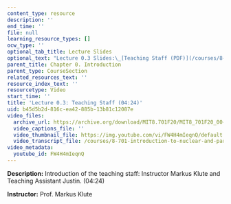 ```yaml
---
content_type: resource
description: ''
end_time: ''
file: null
learning_resource_types: []
ocw_type: ''
optional_tab_title: Lecture Slides
optional_text: "Lecture 0.3 Slides:\_[Teaching Staff (PDF)](/courses/8-701-introduction-to-nuclear-and-particle-physics-fall-2020/resources/mit8_701f20_lec0-3)"
parent_title: Chapter 0. Introduction
parent_type: CourseSection
related_resources_text: ''
resource_index_text: ''
resourcetype: Video
start_time: ''
title: 'Lecture 0.3: Teaching Staff (04:24)'
uid: b45d5b2d-816c-ea42-885b-13b81c12087e
video_files:
  archive_url: https://archive.org/download/MIT8.701F20/MIT8_701F20_00-03_TeachingStaff_300k.mp4
  video_captions_file: ''
  video_thumbnail_file: https://img.youtube.com/vi/FW4H4mIeqnQ/default.jpg
  video_transcript_file: /courses/8-701-introduction-to-nuclear-and-particle-physics-fall-2020/539e121606747cd930491ce7b546df7b_FW4H4mIeqnQ.pdf
video_metadata:
  youtube_id: FW4H4mIeqnQ
---
```


**Description:** Introduction of the teaching staff: Instructor Markus Klute and Teaching Assistant Justin. (04:24)

**Instructor:** Prof. Markus Klute